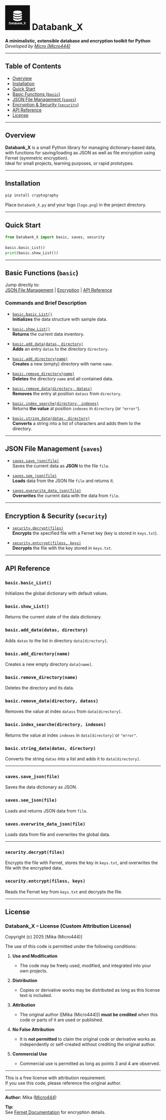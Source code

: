 # <img src="logo.png" alt="Databank_X Logo" height="80"> Databank_X

**A minimalistic, extensible database and encryption toolkit for Python**  
_Developed by [Micro (Micro444)](https://github.com/Micro444)_

---

## Table of Contents

- [Overview](#overview)
- [Installation](#installation)
- [Quick Start](#quick-start)
- [Basic Functions (`basic`)](#basic-functions-basic)
- [JSON File Management (`saves`)](#json-file-management-saves)
- [Encryption & Security (`security`)](#encryption--security-security)
- [API Reference](#api-reference)
- [License](#license)

---

## Overview

**Databank_X** is a small Python library for managing dictionary-based data, with functions for saving/loading as JSON as well as file encryption using Fernet (symmetric encryption).  
Ideal for small projects, learning purposes, or rapid prototypes.

---

## Installation

```bash
pip install cryptography
```
Place `Databank_X.py` and your logo (`logo.png`) in the project directory.

---

## Quick Start

```python
from Databank_X import basic, saves, security

basic.basic_List()
print(basic.show_List())
```

---

## Basic Functions (`basic`)

Jump directly to:  
[JSON File Management](#json-file-management-saves) | [Encryption](#encryption--security-security) | [API Reference](#api-reference)

### Commands and Brief Description

- [`basic.basic_List()`](#basicbasic_list)  
  **Initializes** the data structure with sample data.

- [`basic.show_List()`](#basicshow_list)  
  **Returns** the current data inventory.

- [`basic.add_data(datas, directory)`](#basicadd_data)  
  **Adds** an entry `datas` to the directory `directory`.

- [`basic.add_directory(name)`](#basicadd_directory)  
  **Creates** a new (empty) directory with name `name`.

- [`basic.remove_directory(name)`](#basicremove_directory)  
  **Deletes** the directory `name` and all contained data.

- [`basic.remove_data(directory, datass)`](#basicremove_data)  
  **Removes** the entry at position `datass` from `directory`.

- [`basic.index_searche(directory, indexes)`](#basicindex_searche)  
  Returns **the value** at position `indexes` in `directory` (or `"error"`).

- [`basic.string_data(datas, directory)`](#basicstring_data)  
  **Converts** a string into a list of characters and adds them to the directory.

---

## JSON File Management (`saves`)

- [`saves.save_json(file)`](#savessave_json)  
  Saves the current data as **JSON** to the file `file`.

- [`saves.see_json(file)`](#savessee_json)  
  **Loads** data from the JSON file `file` and returns it.

- [`saves.overwrite_data_json(file)`](#savesoverwrite_data_json)  
  **Overwrites** the current data with the data from `file`.

---

## Encryption & Security (`security`)

- [`security.decrypt(files)`](#securitydecrypt)  
  **Encrypts** the specified file with a Fernet key (key is stored in `keys.txt`).

- [`security.entcrypt(filess, keys)`](#securityentcrypt)  
  **Decrypts** the file with the key stored in `keys.txt`.

---

## API Reference

### <a name="basicbasic_list"></a>`basic.basic_List()`
Initializes the global dictionary with default values.

### <a name="basicshow_list"></a>`basic.show_List()`
Returns the current state of the data dictionary.

### <a name="basicadd_data"></a>`basic.add_data(datas, directory)`
Adds `datas` to the list in directory `data[directory]`.

### <a name="basicadd_directory"></a>`basic.add_directory(name)`
Creates a new empty directory `data[name]`.

### <a name="basicremove_directory"></a>`basic.remove_directory(name)`
Deletes the directory and its data.

### <a name="basicremove_data"></a>`basic.remove_data(directory, datass)`
Removes the value at index `datass` from `data[directory]`.

### <a name="basicindex_searche"></a>`basic.index_searche(directory, indexes)`
Returns the value at index `indexes` in `data[directory]` or `"error"`.

### <a name="basicstring_data"></a>`basic.string_data(datas, directory)`
Converts the string `datas` into a list and adds it to `data[directory]`.

---

### <a name="savessave_json"></a>`saves.save_json(file)`
Saves the data dictionary as JSON.

### <a name="savessee_json"></a>`saves.see_json(file)`
Loads and returns JSON data from `file`.

### <a name="savesoverwrite_data_json"></a>`saves.overwrite_data_json(file)`
Loads data from file and overwrites the global data.

---

### <a name="securitydecrypt"></a>`security.decrypt(files)`
Encrypts the file with Fernet, stores the key in `keys.txt`, and overwrites the file with the encrypted data.

### <a name="securityentcrypt"></a>`security.entcrypt(filess, keys)`
Reads the Fernet key from `keys.txt` and decrypts the file.

---

## License

### Databank_X – License (Custom Attribution License)

Copyright (c) 2025 [Mika (Micro444)]

The use of this code is permitted under the following conditions:

1. **Use and Modification**
   - The code may be freely used, modified, and integrated into your own projects.

2. **Distribution**
   - Copies or derivative works may be distributed as long as this license text is included.

3. **Attribution**
   - The original author ([Mika (Micro444)]) **must be credited** when this code or parts of it are used or published.

4. **No False Attribution**
   - It is **not permitted** to claim the original code or derivative works as independently or self-created without crediting the original author.

5. **Commercial Use**
   - Commercial use is permitted as long as points 3 and 4 are observed.

---

This is a free license with attribution requirement.  
If you use this code, please reference the original author.

---

**Author:** Mika ([Micro444](https://github.com/Micro444))

**Tip:**  
See [Fernet Documentation](https://cryptography.io/en/latest/fernet/) for encryption details.

